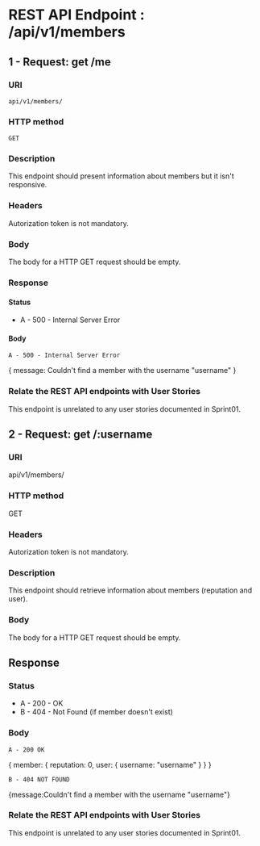 # REST API Endpoint : /api/v1/members

## 1 - Request: get /me
### URI
    api/v1/members/
    
### HTTP method
    GET

### Description
This endpoint should present information about members but it isn't responsive.


### Headers
Autorization token is not mandatory.
    
### Body
The body for a HTTP GET request should be empty.

### Response
#### Status
* A - 500 - Internal Server Error


#### Body
`A - 500 - Internal Server Error`

{
    message: Couldn't find a member with the username "username"
}

### Relate the REST API endpoints with User Stories
This endpoint is unrelated to any user stories documented in Sprint01.

## 2 - Request: get /:username
### URI
api/v1/members/
    
### HTTP method
GET

### Headers
Autorization token is not mandatory.

### Description
This endpoint should retrieve information about members (reputation and user).
    
### Body
The body for a HTTP GET request should be empty.

## Response
### Status
* A - 200 - OK
* B - 404 - Not Found (if member doesn't exist)

### Body
`A - 200 OK`

{
    member: {
        reputation: 0,
        user: {
            username: "username"
        }
    }
}

`B - 404 NOT FOUND`

 {message:Couldn't find a member with the username "username"}


### Relate the REST API endpoints with User Stories
This endpoint is unrelated to any user stories documented in Sprint01.